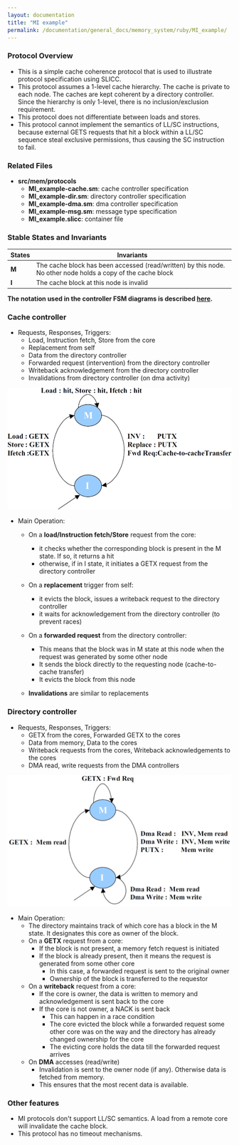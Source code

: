 ```yaml
---
layout: documentation
title: "MI example"
permalink: /documentation/general_docs/memory_system/ruby/MI_example/
---
```


### Protocol Overview

  - This is a simple cache coherence protocol that is used to illustrate
    protocol specification using SLICC.
  - This protocol assumes a 1-level cache hierarchy. The cache is
    private to each node. The caches are kept coherent by a directory
    controller. Since the hierarchy is only 1-level, there is no
    inclusion/exclusion requirement.
  - This protocol does not differentiate between loads and stores.
  - This protocol cannot implement the semantics of LL/SC instructions,
    because external GETS requests that hit a block within a LL/SC
    sequence steal exclusive permissions, thus causing the SC
    instruction to fail.

### Related Files

  - **src/mem/protocols**
      - **MI_example-cache.sm**: cache controller specification
      - **MI_example-dir.sm**: directory controller specification
      - **MI_example-dma.sm**: dma controller specification
      - **MI_example-msg.sm**: message type specification
      - **MI_example.slicc**: container file

### Stable States and Invariants

| States | Invariants                                                                                                   |
| ------ | ------------------------------------------------------------------------------------------------------------ |
| **M**  | The cache block has been accessed (read/written) by this node. No other node holds a copy of the cache block |
| **I**  | The cache block at this node is invalid                                                                      |

**The notation used in the controller FSM diagrams is described
[here](#Coherence_controller_FSM_Diagrams "wikilink").**

### Cache controller

  - Requests, Responses, Triggers:
      - Load, Instruction fetch, Store from the core
      - Replacement from self
      - Data from the directory controller
      - Forwarded request (intervention) from the directory controller
      - Writeback acknowledgement from the directory controller
      - Invalidations from directory controller (on dma activity)

![MI_example_cache_FSM.jpg](/assets/img/MI_example_cache_FSM.jpg
"MI_example_cache_FSM.jpg")

  - Main Operation:
      - On a **load/Instruction fetch/Store** request from the core:
          - it checks whether the corresponding block is present in the
            M state. If so, it returns a hit
          - otherwise, if in I state, it initiates a GETX request from
            the directory controller

     - On a **replacement** trigger from self:
          - it evicts the block, issues a writeback request to the
            directory controller
          - it waits for acknowledgement from the directory controller
            (to prevent races)

     - On a **forwarded request** from the directory controller:
          - This means that the block was in M state at this node when
            the request was generated by some other node
          - It sends the block directly to the requesting node
            (cache-to-cache transfer)
          - It evicts the block from this node

     - **Invalidations** are similar to replacements

### Directory controller

  - Requests, Responses, Triggers:
      - GETX from the cores, Forwarded GETX to the cores
      - Data from memory, Data to the cores
      - Writeback requests from the cores, Writeback acknowledgements to
        the cores
      - DMA read, write requests from the DMA controllers

![MI_example_dir_FSM.jpg](/assets/img/MI_example_dir_FSM.jpg
"MI_example_dir_FSM.jpg")

  - Main Operation:
      - The directory maintains track of which core has a block in the M
        state. It designates this core as owner of the block.
      - On a **GETX** request from a core:
          - If the block is not present, a memory fetch request is
            initiated
          - If the block is already present, then it means the request
            is generated from some other core
              - In this case, a forwarded request is sent to the
                original owner
              - Ownership of the block is transferred to the requestor
      - On a **writeback** request from a core:
          - If the core is owner, the data is written to memory and
            acknowledgement is sent back to the core
          - If the core is not owner, a NACK is sent back
              - This can happen in a race condition
              - The core evicted the block while a forwarded request
                some other core was on the way and the directory has
                already changed ownership for the core
              - The evicting core holds the data till the forwarded
                request arrives
      - On **DMA** accesses (read/write)
          - Invalidation is sent to the owner node (if any). Otherwise
            data is fetched from memory.
          - This ensures that the most recent data is available.

### Other features

  - MI protocols don't support LL/SC semantics. A load from a remote
        core will invalidate the cache block.
  - This protocol has no timeout mechanisms.
